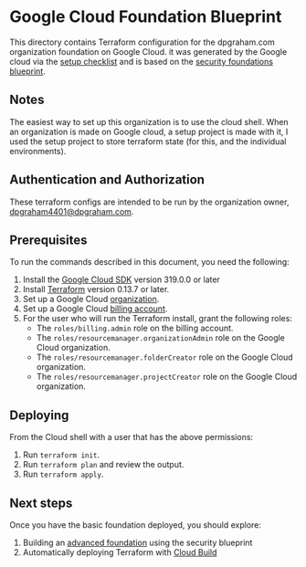 # Google Cloud Foundation Blueprint

This directory contains Terraform configuration for the dpgraham.com organization foundation on Google Cloud.
it was generated by the Google cloud via the [setup checklist](https://cloud.google.com/docs/enterprise/setup-checklist)
and is based on the [security foundations blueprint](https://cloud.google.com/architecture/security-foundations).

## Notes

The easiest way to set up this organization is to use the cloud shell. When an organization is made on Google cloud,
a setup project is made with it, I used the setup project to store terraform state (for this, and the individual
environments).

## Authentication and Authorization

These terraform configs are intended to be run by the organization owner, dpgraham4401@dpgraham.com.

## Prerequisites

To run the commands described in this document, you need the following:

1. Install the [Google Cloud SDK](https://cloud.google.com/sdk/install) version 319.0.0 or later
2. Install [Terraform](https://www.terraform.io/downloads.html) version 0.13.7 or later.
3. Set up a Google Cloud
   [organization](https://cloud.google.com/resource-manager/docs/creating-managing-organization).
4. Set up a Google Cloud
   [billing account](https://cloud.google.com/billing/docs/how-to/manage-billing-account).
5. For the user who will run the Terraform install, grant the
   following roles:
    - The `roles/billing.admin` role on the billing account.
    - The `roles/resourcemanager.organizationAdmin` role on the Google
      Cloud organization.
    - The `roles/resourcemanager.folderCreator` role on the Google
      Cloud organization.
    - The `roles/resourcemanager.projectCreator` role on the Google
      Cloud organization.

## Deploying

From the Cloud shell with a user that has the above permissions:

1. Run `terraform init`.
2. Run `terraform plan` and review the output.
3. Run `terraform apply`.

## Next steps

Once you have the basic foundation deployed, you should explore:

1. Building an [advanced foundation](https://github.com/terraform-google-modules/terraform-example-foundation) using the
   security blueprint
2. Automatically deploying Terraform
   with [Cloud Build](https://cloud.google.com/architecture/managing-infrastructure-as-code)

